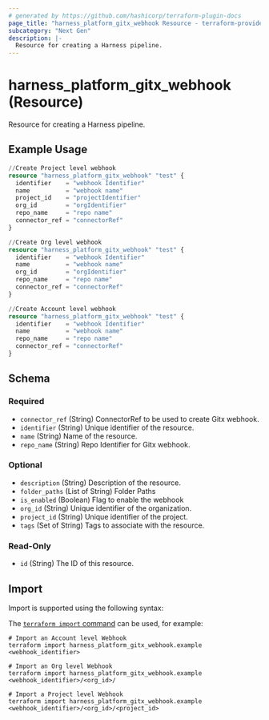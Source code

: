 ```yaml
---
# generated by https://github.com/hashicorp/terraform-plugin-docs
page_title: "harness_platform_gitx_webhook Resource - terraform-provider-harness"
subcategory: "Next Gen"
description: |-
  Resource for creating a Harness pipeline.
---
```


# harness_platform_gitx_webhook (Resource)

Resource for creating a Harness pipeline.

## Example Usage

```terraform
//Create Project level webhook
resource "harness_platform_gitx_webhook" "test" {
  identifier    = "webhook Identifier"
  name          = "webhook name"
  project_id    = "projectIdentifier"
  org_id        = "orgIdentifier"
  repo_name     = "repo name"
  connector_ref = "connectorRef"
}

//Create Org level webhook
resource "harness_platform_gitx_webhook" "test" {
  identifier    = "webhook Identifier"
  name          = "webhook name"
  org_id        = "orgIdentifier"
  repo_name     = "repo name"
  connector_ref = "connectorRef"
}

//Create Account level webhook
resource "harness_platform_gitx_webhook" "test" {
  identifier    = "webhook Identifier"
  name          = "webhook name"
  repo_name     = "repo name"
  connector_ref = "connectorRef"
}
```

<!-- schema generated by tfplugindocs -->
## Schema

### Required

- `connector_ref` (String) ConnectorRef to be used to create Gitx webhook.
- `identifier` (String) Unique identifier of the resource.
- `name` (String) Name of the resource.
- `repo_name` (String) Repo Identifier for Gitx webhook.

### Optional

- `description` (String) Description of the resource.
- `folder_paths` (List of String) Folder Paths
- `is_enabled` (Boolean) Flag to enable the webhook
- `org_id` (String) Unique identifier of the organization.
- `project_id` (String) Unique identifier of the project.
- `tags` (Set of String) Tags to associate with the resource.

### Read-Only

- `id` (String) The ID of this resource.

## Import

Import is supported using the following syntax:

The [`terraform import` command](https://developer.hashicorp.com/terraform/cli/commands/import) can be used, for example:

```shell
# Import an Account level Webhook
terraform import harness_platform_gitx_webhook.example <webhook_identifier>

# Import an Org level Webhook
terraform import harness_platform_gitx_webhook.example <webhook_identifier>/<org_id>/

# Import a Project level Webhook
terraform import harness_platform_gitx_webhook.example <webhook_identifier>/<org_id>/<project_id>
```
